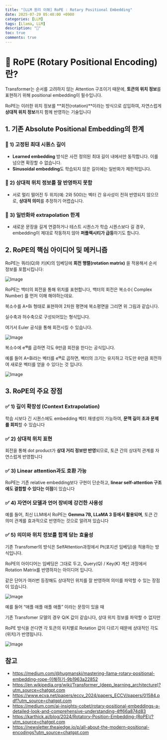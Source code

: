 ```yaml
---
title: "[LLM 원리 이해] RoPE : Rotary Positional Embedding"
date: 2025-07-29 05:48:00 +0900
categories: [LLM]
tags: [Llama, LLM]
description: "🍟"
toc: true
comments: true
---
```


# 🧠 RoPE (Rotary Positional Encoding)란?

Transformer는 순서를 고려하지 않는 Attention 구조이기 때문에, **토큰의 위치 정보**를 표현하기 위해 positional embedding이 필수입니다.

RoPE는 이러한 위치 정보를 **회전(rotation)**이라는 방식으로 삽입하여, 자연스럽게 **상대적 위치 정보**까지 함께 반영하는 기술입니다

## 1. 기존 Absolute Positional Embedding의 한계

### 📍 1) 고정된 최대 시퀀스 길이

- **Learned embedding** 방식은 사전 정의된 최대 길이 내에서만 동작합니다. 이를 넘으면 확장할 수 없습니다.
- **Sinusoidal embedding**도 학습되지 않은 길이에는 일반화가 제한적입니다.
### 📍 2) 상대적 위치 정보를 잘 반영하지 못함

- 서로 멀리 떨어진 두 위치(예: 2와 500)는 벡터 간 유사성이 전혀 반영되지 않으므로, **상대적 의미**를 추정하기 어렵습니다.
### 📍 3) 일반화와 extrapolation 한계

- 새로운 문장을 길게 연결하거나 테스트 시퀀스가 학습 시퀀스보다 길 경우, embedding이 제대로 작동하지 않아 **퍼플렉시티가 급등**하기도 합니다. 
## 2. RoPE의 핵심 아이디어 및 메커니즘

RoPE는 쿼리(Q)와 키(K)의 임베딩에 **회전 행렬(rotation matrix)** 을 적용해서 순서 정보를 포함시킵니다:

![Image](https://prod-files-secure.s3.us-west-2.amazonaws.com/e6db513d-ec54-40ff-aa74-2487b0bcfe15/5e2fe1e1-9eb2-43b5-9a93-4be21c14ddcc/image.png?X-Amz-Algorithm=AWS4-HMAC-SHA256&X-Amz-Content-Sha256=UNSIGNED-PAYLOAD&X-Amz-Credential=ASIAZI2LB46677HRZF2J%2F20250729%2Fus-west-2%2Fs3%2Faws4_request&X-Amz-Date=20250729T075816Z&X-Amz-Expires=3600&X-Amz-Security-Token=IQoJb3JpZ2luX2VjEHYaCXVzLXdlc3QtMiJIMEYCIQD3g5A4yzQU%2FF7qcKY0eIHN4yIoQoPW01100Cose4WR3AIhAImL%2BaJLOc%2BZv8%2F3o38sdkzrdhYM4vhZwm7oxry4Wt8YKogECJ7%2F%2F%2F%2F%2F%2F%2F%2F%2F%2FwEQABoMNjM3NDIzMTgzODA1Igz9d5kCRIce1uX2dHkq3APeePEHU9xL8xBb07GFA2X13FOnZDJe68owLc56bOxrVEMCDViSImwxroLe2fKua4jh5r9CDKGFMtXwLNHMbCqTAFkJ%2B%2Fk07eEyc9dwur3hrKBuPV1UV9iSmPmGXz6YkrAKIy5CgHLLmaqZ%2FkmT6JgwMzlWorevHd82d2%2FehoA7R3DkYibbtVTjY0H0MO7m6EiE4%2FRqk6nN2xZcjMFlEQ%2FValTbCEEzZ8Lf1IM8Sx2CfyRYSDUWGrs2txIxJFde8Rzbu7BU6Znaem2fZKJqh%2FdjFWEGjCpR6v%2FvChgqfQcI%2FrlpTBzTdcrmQF6cNXcT2TCL3QmQw9BaV%2BTeTiCWaAlDdxnW6Kr402XI3n%2FXaj%2F3k38iruIraQd8QNoPw03nqhAeEPK1C24U3SXiSJNsweUACWWRtlCFYTzyxsFSwy2VrOwzDsi%2BMML1b%2BUGDC%2BufDFUlQli6AIPfIfMYWOUUeeZUZ%2BPkEysALiIPPKUiEb2UCT6JglgiBG4ydgol3tkw2UONjuYr2SWnuGbMqPV%2BHHmhd6T5zTCIBsz9cmTGnEn0TWHjYZxCctcMQ1u30hmgd4OIDIm279JxfXKd%2FSk2wjnhLO%2F%2Bp832Jzk4tuqZuI8vmnyo%2BQPLF9Be9hbnjCmtaHEBjqkAdwNf9dP3O%2FT%2FL7GX0dtavaD%2Ff6rqwc%2FnxYOJJh%2BRKVty6KE2mBL9JGUcSXXiSMMPaP18SwRfO7Os5CDnTsxqU3B%2Fu4fS1pyeStUBaCRQOT%2FY%2Bat%2BskQE%2FlhnzP%2FfhDITI5wKRrod7UgFSuyTwA2hiKufgXszBz6ORG5PLJ%2FzEhY%2FPI39ajDWlhPxnCOrA4z9xGSnNhiOlEMwPwLBGnJ1koJBH52&X-Amz-Signature=d76c37d392a2d9f0eaf48480d3a43b05242068bce2fa93b1174568c82b87e25c&X-Amz-SignedHeaders=host&x-amz-checksum-mode=ENABLED&x-id=GetObject)

RoPE는 백터의 회전을 통해 위치를 표현합니다, 백터의 회전은 복소수( Complex Number) 를 먼저 이해 해야하는데요.

복소수를 A+Bi 형태로 표현하여 2차원 평면에 복소평면을 그리면 위 그림과 같습니다.

실수축과 허수축으로 구성되어있는 형식입니다.

여기서 Euler 공식을 통해 회전시킬 수 있습니다.

![Image](https://prod-files-secure.s3.us-west-2.amazonaws.com/e6db513d-ec54-40ff-aa74-2487b0bcfe15/b351347d-7727-489a-ae89-52f7948111de/image.png?X-Amz-Algorithm=AWS4-HMAC-SHA256&X-Amz-Content-Sha256=UNSIGNED-PAYLOAD&X-Amz-Credential=ASIAZI2LB46677HRZF2J%2F20250729%2Fus-west-2%2Fs3%2Faws4_request&X-Amz-Date=20250729T075816Z&X-Amz-Expires=3600&X-Amz-Security-Token=IQoJb3JpZ2luX2VjEHYaCXVzLXdlc3QtMiJIMEYCIQD3g5A4yzQU%2FF7qcKY0eIHN4yIoQoPW01100Cose4WR3AIhAImL%2BaJLOc%2BZv8%2F3o38sdkzrdhYM4vhZwm7oxry4Wt8YKogECJ7%2F%2F%2F%2F%2F%2F%2F%2F%2F%2FwEQABoMNjM3NDIzMTgzODA1Igz9d5kCRIce1uX2dHkq3APeePEHU9xL8xBb07GFA2X13FOnZDJe68owLc56bOxrVEMCDViSImwxroLe2fKua4jh5r9CDKGFMtXwLNHMbCqTAFkJ%2B%2Fk07eEyc9dwur3hrKBuPV1UV9iSmPmGXz6YkrAKIy5CgHLLmaqZ%2FkmT6JgwMzlWorevHd82d2%2FehoA7R3DkYibbtVTjY0H0MO7m6EiE4%2FRqk6nN2xZcjMFlEQ%2FValTbCEEzZ8Lf1IM8Sx2CfyRYSDUWGrs2txIxJFde8Rzbu7BU6Znaem2fZKJqh%2FdjFWEGjCpR6v%2FvChgqfQcI%2FrlpTBzTdcrmQF6cNXcT2TCL3QmQw9BaV%2BTeTiCWaAlDdxnW6Kr402XI3n%2FXaj%2F3k38iruIraQd8QNoPw03nqhAeEPK1C24U3SXiSJNsweUACWWRtlCFYTzyxsFSwy2VrOwzDsi%2BMML1b%2BUGDC%2BufDFUlQli6AIPfIfMYWOUUeeZUZ%2BPkEysALiIPPKUiEb2UCT6JglgiBG4ydgol3tkw2UONjuYr2SWnuGbMqPV%2BHHmhd6T5zTCIBsz9cmTGnEn0TWHjYZxCctcMQ1u30hmgd4OIDIm279JxfXKd%2FSk2wjnhLO%2F%2Bp832Jzk4tuqZuI8vmnyo%2BQPLF9Be9hbnjCmtaHEBjqkAdwNf9dP3O%2FT%2FL7GX0dtavaD%2Ff6rqwc%2FnxYOJJh%2BRKVty6KE2mBL9JGUcSXXiSMMPaP18SwRfO7Os5CDnTsxqU3B%2Fu4fS1pyeStUBaCRQOT%2FY%2Bat%2BskQE%2FlhnzP%2FfhDITI5wKRrod7UgFSuyTwA2hiKufgXszBz6ORG5PLJ%2FzEhY%2FPI39ajDWlhPxnCOrA4z9xGSnNhiOlEMwPwLBGnJ1koJBH52&X-Amz-Signature=9056f4a98ceaf56a1bb98b5db914c1383b33960d6d54609d5410c98f5f560752&X-Amz-SignedHeaders=host&x-amz-checksum-mode=ENABLED&x-id=GetObject)

복소수에 eⁱᶿ를 곱하면 각도 θ만큼 회전을 한다는 공식입니다.

예를 들어 A+Bi라는 벡터를 eⁱᶿ로 곱하면, 벡터의 크기는 유지하고 각도만 θ만큼 회전하여 새로운 벡터를 얻을 수 있다는 것 입니다.

![Image](https://prod-files-secure.s3.us-west-2.amazonaws.com/e6db513d-ec54-40ff-aa74-2487b0bcfe15/beb7173f-68a2-43d0-bd38-5fbaca0c978a/image.png?X-Amz-Algorithm=AWS4-HMAC-SHA256&X-Amz-Content-Sha256=UNSIGNED-PAYLOAD&X-Amz-Credential=ASIAZI2LB46677HRZF2J%2F20250729%2Fus-west-2%2Fs3%2Faws4_request&X-Amz-Date=20250729T075816Z&X-Amz-Expires=3600&X-Amz-Security-Token=IQoJb3JpZ2luX2VjEHYaCXVzLXdlc3QtMiJIMEYCIQD3g5A4yzQU%2FF7qcKY0eIHN4yIoQoPW01100Cose4WR3AIhAImL%2BaJLOc%2BZv8%2F3o38sdkzrdhYM4vhZwm7oxry4Wt8YKogECJ7%2F%2F%2F%2F%2F%2F%2F%2F%2F%2FwEQABoMNjM3NDIzMTgzODA1Igz9d5kCRIce1uX2dHkq3APeePEHU9xL8xBb07GFA2X13FOnZDJe68owLc56bOxrVEMCDViSImwxroLe2fKua4jh5r9CDKGFMtXwLNHMbCqTAFkJ%2B%2Fk07eEyc9dwur3hrKBuPV1UV9iSmPmGXz6YkrAKIy5CgHLLmaqZ%2FkmT6JgwMzlWorevHd82d2%2FehoA7R3DkYibbtVTjY0H0MO7m6EiE4%2FRqk6nN2xZcjMFlEQ%2FValTbCEEzZ8Lf1IM8Sx2CfyRYSDUWGrs2txIxJFde8Rzbu7BU6Znaem2fZKJqh%2FdjFWEGjCpR6v%2FvChgqfQcI%2FrlpTBzTdcrmQF6cNXcT2TCL3QmQw9BaV%2BTeTiCWaAlDdxnW6Kr402XI3n%2FXaj%2F3k38iruIraQd8QNoPw03nqhAeEPK1C24U3SXiSJNsweUACWWRtlCFYTzyxsFSwy2VrOwzDsi%2BMML1b%2BUGDC%2BufDFUlQli6AIPfIfMYWOUUeeZUZ%2BPkEysALiIPPKUiEb2UCT6JglgiBG4ydgol3tkw2UONjuYr2SWnuGbMqPV%2BHHmhd6T5zTCIBsz9cmTGnEn0TWHjYZxCctcMQ1u30hmgd4OIDIm279JxfXKd%2FSk2wjnhLO%2F%2Bp832Jzk4tuqZuI8vmnyo%2BQPLF9Be9hbnjCmtaHEBjqkAdwNf9dP3O%2FT%2FL7GX0dtavaD%2Ff6rqwc%2FnxYOJJh%2BRKVty6KE2mBL9JGUcSXXiSMMPaP18SwRfO7Os5CDnTsxqU3B%2Fu4fS1pyeStUBaCRQOT%2FY%2Bat%2BskQE%2FlhnzP%2FfhDITI5wKRrod7UgFSuyTwA2hiKufgXszBz6ORG5PLJ%2FzEhY%2FPI39ajDWlhPxnCOrA4z9xGSnNhiOlEMwPwLBGnJ1koJBH52&X-Amz-Signature=ab8ff43147c808b240de4142fe36e9011defcb435a1b78ea47e3776e23ffd6fb&X-Amz-SignedHeaders=host&x-amz-checksum-mode=ENABLED&x-id=GetObject)

## 3. RoPE의 주요 장점

### ✅ 1) **길이 확장성 (Context Extrapolation)**

학습 시보다 긴 시퀀스에도 embedding 벡터 재생성이 가능하여, **문맥 길이 초과 문제를 회피**할 수 있습니다 

### ✅ 2) **상대적 위치 표현**

회전을 통해 dot product가 **상대 거리 정보만 반영**되므로, 토큰 간의 상대적 관계를 자연스럽게 반영합니다 

### ✅ 3) **Linear attention과도 호환 가능**

RoPE는 기존 relative embedding보다 구현이 단순하고, **linear self-attention 구조에도 결합할 수 있다는 이점**이 있습니다 

### ✅ 4) **자연어 모델과 언어 장비에 강건한 사용성**

예를 들어, 최신 LLM에서 RoPE는 **Gemma 7B, LLaMA 3 등에서 활용되며**, 토큰 간 의미 관계를 효과적으로 반영하는 것으로 알려져 있습니다 

### ✅ 5) **의미와 위치 정보를 함께 담는 효율성**

기존 Transfomer의 방식은 SelfAttention과정에서 Pt(포지션 임베딩)을 적용하는 방식입니다.

RoPE의 아이디어는 임베딩은 그대로 두고, Query(Q) / Key(K) 계산 과정에서 Rotation Matrix를 반영하자는 아이디어 입니다.

같은 단어가 여러번 등장해도 상대적인 위치를 잘 반영하여 의미를 파악할 수 있는 장점이 있습니다.

![Image](https://prod-files-secure.s3.us-west-2.amazonaws.com/e6db513d-ec54-40ff-aa74-2487b0bcfe15/ec91cb0a-d924-4728-a8c8-be0ed6b8ea49/image.png?X-Amz-Algorithm=AWS4-HMAC-SHA256&X-Amz-Content-Sha256=UNSIGNED-PAYLOAD&X-Amz-Credential=ASIAZI2LB46677HRZF2J%2F20250729%2Fus-west-2%2Fs3%2Faws4_request&X-Amz-Date=20250729T075817Z&X-Amz-Expires=3600&X-Amz-Security-Token=IQoJb3JpZ2luX2VjEHYaCXVzLXdlc3QtMiJIMEYCIQD3g5A4yzQU%2FF7qcKY0eIHN4yIoQoPW01100Cose4WR3AIhAImL%2BaJLOc%2BZv8%2F3o38sdkzrdhYM4vhZwm7oxry4Wt8YKogECJ7%2F%2F%2F%2F%2F%2F%2F%2F%2F%2FwEQABoMNjM3NDIzMTgzODA1Igz9d5kCRIce1uX2dHkq3APeePEHU9xL8xBb07GFA2X13FOnZDJe68owLc56bOxrVEMCDViSImwxroLe2fKua4jh5r9CDKGFMtXwLNHMbCqTAFkJ%2B%2Fk07eEyc9dwur3hrKBuPV1UV9iSmPmGXz6YkrAKIy5CgHLLmaqZ%2FkmT6JgwMzlWorevHd82d2%2FehoA7R3DkYibbtVTjY0H0MO7m6EiE4%2FRqk6nN2xZcjMFlEQ%2FValTbCEEzZ8Lf1IM8Sx2CfyRYSDUWGrs2txIxJFde8Rzbu7BU6Znaem2fZKJqh%2FdjFWEGjCpR6v%2FvChgqfQcI%2FrlpTBzTdcrmQF6cNXcT2TCL3QmQw9BaV%2BTeTiCWaAlDdxnW6Kr402XI3n%2FXaj%2F3k38iruIraQd8QNoPw03nqhAeEPK1C24U3SXiSJNsweUACWWRtlCFYTzyxsFSwy2VrOwzDsi%2BMML1b%2BUGDC%2BufDFUlQli6AIPfIfMYWOUUeeZUZ%2BPkEysALiIPPKUiEb2UCT6JglgiBG4ydgol3tkw2UONjuYr2SWnuGbMqPV%2BHHmhd6T5zTCIBsz9cmTGnEn0TWHjYZxCctcMQ1u30hmgd4OIDIm279JxfXKd%2FSk2wjnhLO%2F%2Bp832Jzk4tuqZuI8vmnyo%2BQPLF9Be9hbnjCmtaHEBjqkAdwNf9dP3O%2FT%2FL7GX0dtavaD%2Ff6rqwc%2FnxYOJJh%2BRKVty6KE2mBL9JGUcSXXiSMMPaP18SwRfO7Os5CDnTsxqU3B%2Fu4fS1pyeStUBaCRQOT%2FY%2Bat%2BskQE%2FlhnzP%2FfhDITI5wKRrod7UgFSuyTwA2hiKufgXszBz6ORG5PLJ%2FzEhY%2FPI39ajDWlhPxnCOrA4z9xGSnNhiOlEMwPwLBGnJ1koJBH52&X-Amz-Signature=8448521ebf5b08784c199d9a2d039ab907ca48ba02179873a82dced1252c9501&X-Amz-SignedHeaders=host&x-amz-checksum-mode=ENABLED&x-id=GetObject)

예를 들어 “애플 애플 애플 애플” 이라는 문장이 있을 때

기존 Transfomer 모델의 경우 Q/K 값이 같습니다, 상대 위치 정보를 파악할 수 없지만

RoPE 방식을 쓴다면 각 토큰의 위치별로 Rotation 값이 다르기 때문에 상대적인 각도(위치)가 반영됩니다.

![Image](https://prod-files-secure.s3.us-west-2.amazonaws.com/e6db513d-ec54-40ff-aa74-2487b0bcfe15/862fb2ea-37e8-45c0-b8ce-bbb78d63f0c3/image.png?X-Amz-Algorithm=AWS4-HMAC-SHA256&X-Amz-Content-Sha256=UNSIGNED-PAYLOAD&X-Amz-Credential=ASIAZI2LB46677HRZF2J%2F20250729%2Fus-west-2%2Fs3%2Faws4_request&X-Amz-Date=20250729T075817Z&X-Amz-Expires=3600&X-Amz-Security-Token=IQoJb3JpZ2luX2VjEHYaCXVzLXdlc3QtMiJIMEYCIQD3g5A4yzQU%2FF7qcKY0eIHN4yIoQoPW01100Cose4WR3AIhAImL%2BaJLOc%2BZv8%2F3o38sdkzrdhYM4vhZwm7oxry4Wt8YKogECJ7%2F%2F%2F%2F%2F%2F%2F%2F%2F%2FwEQABoMNjM3NDIzMTgzODA1Igz9d5kCRIce1uX2dHkq3APeePEHU9xL8xBb07GFA2X13FOnZDJe68owLc56bOxrVEMCDViSImwxroLe2fKua4jh5r9CDKGFMtXwLNHMbCqTAFkJ%2B%2Fk07eEyc9dwur3hrKBuPV1UV9iSmPmGXz6YkrAKIy5CgHLLmaqZ%2FkmT6JgwMzlWorevHd82d2%2FehoA7R3DkYibbtVTjY0H0MO7m6EiE4%2FRqk6nN2xZcjMFlEQ%2FValTbCEEzZ8Lf1IM8Sx2CfyRYSDUWGrs2txIxJFde8Rzbu7BU6Znaem2fZKJqh%2FdjFWEGjCpR6v%2FvChgqfQcI%2FrlpTBzTdcrmQF6cNXcT2TCL3QmQw9BaV%2BTeTiCWaAlDdxnW6Kr402XI3n%2FXaj%2F3k38iruIraQd8QNoPw03nqhAeEPK1C24U3SXiSJNsweUACWWRtlCFYTzyxsFSwy2VrOwzDsi%2BMML1b%2BUGDC%2BufDFUlQli6AIPfIfMYWOUUeeZUZ%2BPkEysALiIPPKUiEb2UCT6JglgiBG4ydgol3tkw2UONjuYr2SWnuGbMqPV%2BHHmhd6T5zTCIBsz9cmTGnEn0TWHjYZxCctcMQ1u30hmgd4OIDIm279JxfXKd%2FSk2wjnhLO%2F%2Bp832Jzk4tuqZuI8vmnyo%2BQPLF9Be9hbnjCmtaHEBjqkAdwNf9dP3O%2FT%2FL7GX0dtavaD%2Ff6rqwc%2FnxYOJJh%2BRKVty6KE2mBL9JGUcSXXiSMMPaP18SwRfO7Os5CDnTsxqU3B%2Fu4fS1pyeStUBaCRQOT%2FY%2Bat%2BskQE%2FlhnzP%2FfhDITI5wKRrod7UgFSuyTwA2hiKufgXszBz6ORG5PLJ%2FzEhY%2FPI39ajDWlhPxnCOrA4z9xGSnNhiOlEMwPwLBGnJ1koJBH52&X-Amz-Signature=39ebaed756a1c69e8a3bbd2fde2926135cb749c819f443eed84b9696a7e5c904&X-Amz-SignedHeaders=host&x-amz-checksum-mode=ENABLED&x-id=GetObject)

## 참고

- https://medium.com/@hugmanskj/mastering-llama-rotary-positional-embedding-rope-이해하기-9b1963a22852
- https://en.wikipedia.org/wiki/Transformer_(deep_learning_architecture)?utm_source=chatgpt.com
- https://www.ecva.net/papers/eccv_2024/papers_ECCV/papers/01584.pdf?utm_source=chatgpt.com
- https://medium.com/ai-insights-cobet/rotary-positional-embeddings-a-detailed-look-and-comprehensive-understanding-4ff66a874d83
- https://karthick.ai/blog/2024/Rotatory-Position-Embedding-(RoPE)/?utm_source=chatgpt.com
- https://newsletter.theaiedge.io/p/all-about-the-modern-positional-encodings?utm_source=chatgpt.com

